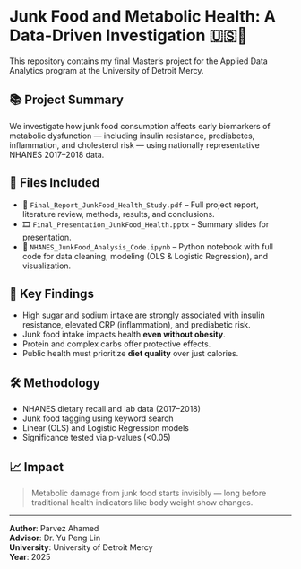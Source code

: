 # Junk Food and Metabolic Health: A Data-Driven Investigation 🇺🇸🍔

This repository contains my final Master’s project for the Applied Data Analytics program at the University of Detroit Mercy.

## 📚 Project Summary
We investigate how junk food consumption affects early biomarkers of metabolic dysfunction — including insulin resistance, prediabetes, inflammation, and cholesterol risk — using nationally representative NHANES 2017–2018 data.

## 📂 Files Included
- 📄 `Final_Report_JunkFood_Health_Study.pdf` – Full project report, literature review, methods, results, and conclusions.
- 🎞 `Final_Presentation_JunkFood_Health.pptx` – Summary slides for presentation.
- 🐍 `NHANES_JunkFood_Analysis_Code.ipynb` – Python notebook with full code for data cleaning, modeling (OLS & Logistic Regression), and visualization.

## 🧠 Key Findings
- High sugar and sodium intake are strongly associated with insulin resistance, elevated CRP (inflammation), and prediabetic risk.
- Junk food intake impacts health **even without obesity**.
- Protein and complex carbs offer protective effects.
- Public health must prioritize **diet quality** over just calories.

## 🛠 Methodology
- NHANES dietary recall and lab data (2017–2018)
- Junk food tagging using keyword search
- Linear (OLS) and Logistic Regression models
- Significance tested via p-values (<0.05)

## 📈 Impact
> Metabolic damage from junk food starts invisibly — long before traditional health indicators like body weight show changes.

---

**Author**: Parvez Ahamed  
**Advisor**: Dr. Yu Peng Lin  
**University**: University of Detroit Mercy  
**Year**: 2025
